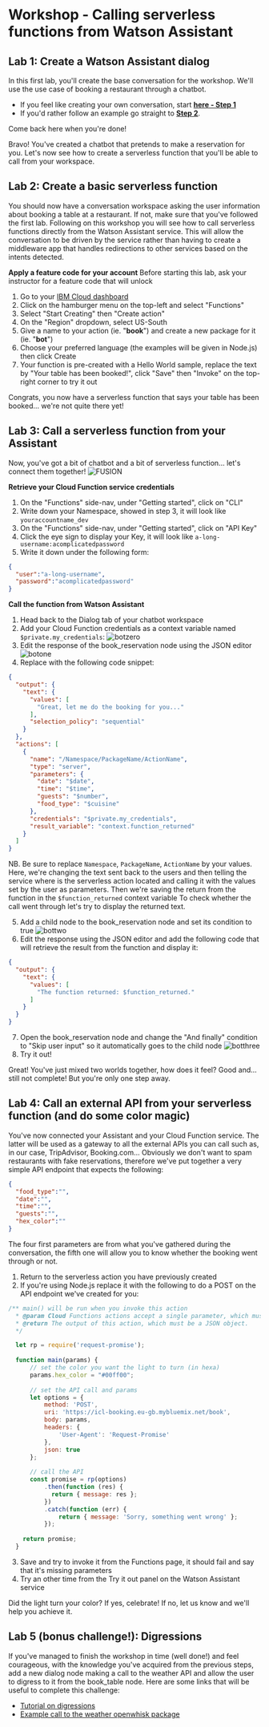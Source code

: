 # Workshop - Calling serverless functions from Watson Assistant 

## Lab 1: Create a Watson Assistant dialog

In this first lab, you'll create the base conversation for the workshop. We'll use the use case of booking a restaurant through a chatbot. 
- If you feel like creating your own conversation, start [**here - Step 1**](https://github.com/IBMCodeLondon/chatbot-workshop/blob/master/training.md#step-1-optional-designing-your-bot)
- If you'd rather follow an example go straight to [**Step 2**](https://github.com/IBMCodeLondon/chatbot-workshop/blob/master/training.md#step-2-train-watson-assistant-service).

Come back here when you're done!

Bravo! You've created a chatbot that pretends to make a reservation for you.
Let's now see how to create a serverless function that you'll be able to call from your workspace.

## Lab 2: Create a basic serverless function

You should now have a conversation workspace asking the user information about booking a table at a restaurant. If not, make sure that you've followed the first lab.
Following on this workshop you will see how to call serverless functions directly from the Watson Assistant service. 
This will allow the conversation to be driven by the service rather than having to create a middleware app that handles redirections to other services based on the intents detected.

**Apply a feature code for your account**
Before starting this lab, ask your instructor for a feature code that will unlock 

1. Go to your [IBM Cloud dashboard](https://console.bluemix.net/dashboard/apps)
2. Click on the hamburger menu on the top-left and select "Functions"
3. Select "Start Creating" then "Create action"
4. On the "Region" dropdown, select US-South
5. Give a name to your action (ie. "__book__") and create a new package for it (ie. "__bot__")
6. Choose your preferred language (the examples will be given in Node.js) then click Create
7. Your function is pre-created with a Hello World sample, replace the text by "Your table has been booked!", click "Save" then "Invoke" on the top-right corner to try it out

Congrats, you now have a serverless function that says your table has been booked... we're not quite there yet! 

## Lab 3: Call a serverless function from your Assistant

Now, you've got a bit of chatbot and a bit of serverless function... let's connect them together! 
![FUSION](https://github.com/IBMCodeLondon/chatbot-serverless-workshop/blob/master/giphy.gif?raw=true)

**Retrieve your Cloud Function service credentials**

1. On the "Functions" side-nav, under "Getting started", click on "CLI"
2. Write down your Namespace, showed in step 3, it will look like `youraccountname_dev` 
3. On the "Functions" side-nav, under "Getting started", click on "API Key"
4. Click the eye sign to display your Key, it will look like `a-long-username:acomplicatedpassword`
5. Write it down under the following form:
```json
{
  "user":"a-long-username",
  "password":"acomplicatedpassword"
}

```

**Call the function from Watson Assistant**

1. Head back to the Dialog tab of your chatbot workspace
2. Add your Cloud Function credentials as a context variable named `$private.my_credentials`:
![botzero](https://github.com/IBMCodeLondon/chatbot-serverless-workshop/blob/master/bot0.gif?raw=true)
3. Edit the response of the book_reservation node using the JSON editor
![botone](https://github.com/IBMCodeLondon/chatbot-serverless-workshop/blob/master/bot1.gif?raw=true)
4. Replace with the following code snippet:
```json
{
  "output": {
    "text": {
      "values": [
        "Great, let me do the booking for you..."
      ],
      "selection_policy": "sequential"
    }
  },
  "actions": [
    {
      "name": "/Namespace/PackageName/ActionName",
      "type": "server",
      "parameters": {
        "date": "$date",
        "time": "$time",
        "guests": "$number",
        "food_type": "$cuisine"
      },
      "credentials": "$private.my_credentials",
      "result_variable": "context.function_returned"
    }
  ]
}
```
NB. Be sure to replace `Namespace`, `PackageName`, `ActionName` by your values.
Here, we're changing the text sent back to the users and then telling the service where is the serverless action located and calling it with the values set by the user as parameters.
Then we're saving the return from the function in the `$function_returned` context variable
To check whether the call went through let's try to display the returned text.

5. Add a child node to the book_reservation node and set its condition to true 
![bottwo](https://github.com/IBMCodeLondon/chatbot-serverless-workshop/blob/master/bot2.gif?raw=true)
6. Edit the response using the JSON editor and add the following code that will retrieve the result from the function and display it:
```json
{
  "output": {
    "text": {
      "values": [
        "The function returned: $function_returned."
      ]
    }
  }
}
```
7. Open the book_reservation node and change the "And finally" condition to "Skip user input" so it automatically goes to the child node
![botthree](https://github.com/IBMCodeLondon/chatbot-serverless-workshop/blob/master/bot3.gif?raw=true)
8. Try it out! 

Great! You've just mixed two worlds together, how does it feel? 
Good and... still not complete! But you're only one step away.

## Lab 4: Call an external API from your serverless function (and do some color magic)

You've now connected your Assistant and your Cloud Function service. The latter will be used as a gateway to all the external APIs you can call such as, in our case, TripAdvisor, Booking.com... 
Obviously we don't want to spam restaurants with fake reservations, therefore we've put together a very simple API endpoint that expects the following:
```json
{
  "food_type":"",
  "date":"",
  "time":"",
  "guests":"",
  "hex_color":""
}
```
The four first parameters are from what you've gathered during the conversation, the fifth one will allow you to know whether the booking went through or not.

1. Return to the serverless action you have previously created
2. If you're using Node.js replace it with the following to do a POST on the API endpoint we've created for you:
```javascript
/** main() will be run when you invoke this action
  * @param Cloud Functions actions accept a single parameter, which must be a JSON object.
  * @return The output of this action, which must be a JSON object.
  */

  let rp = require('request-promise');
  
  function main(params) {
      // set the color you want the light to turn (in hexa)
      params.hex_color = "#00ff00";
      
      // set the API call and params
      let options = {
          method: 'POST',
          uri: 'https://icl-booking.eu-gb.mybluemix.net/book',
          body: params,
          headers: {
              'User-Agent': 'Request-Promise'
          },
          json: true
      };
       
      // call the API
      const promise = rp(options)
          .then(function (res) {
            return { message: res };   
          })
          .catch(function (err) {
              return { message: 'Sorry, something went wrong' };
          });
          
    return promise;
  }
```
3. Save and try to invoke it from the Functions page, it should fail and say that it's missing parameters
4. Try an other time from the Try it out panel on the Watson Assistant service

Did the light turn your color? If yes, celebrate! If no, let us know and we'll help you achieve it. 

## Lab 5 (bonus challenge!): Digressions

If you've managed to finish the workshop in time (well done!) and feel courageous, with the knowledge you've acquired from the previous steps, add a new dialog node making a call to the weather API and allow the user to digress to it from the book_table node.
Here are some links that will be useful to complete this challenge: 
- [Tutorial on digressions](https://console.bluemix.net/docs/services/conversation/tutorial-digressions.html#tutorial-digressions)
- [Example call to the weather openwhisk package](https://console.bluemix.net/docs/services/conversation/dialog-actions.html#advanced-action-server-example)
